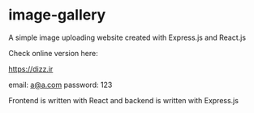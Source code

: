 # image-gallery
A simple image uploading website created with Express.js and React.js

Check online version here:

https://dizz.ir

email: a@a.com
password: 123

Frontend is written with React and backend is written with Express.js
